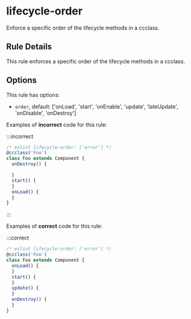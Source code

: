 # lifecycle-order

Enforce a specific order of the lifecycle methods in a ccclass.

## Rule Details

This rule enforces a specific order of the lifecycle methods in a ccclass.

## Options

This rule has options:
- `order`, default: ['onLoad', 'start', 'onEnable', 'update', 'lateUpdate', 'onDisable', 'onDestroy']

Examples of **incorrect** code for this rule:

:::incorrect

```ts
/* eslint lifecycle-order: ['error'] */
@ccclass('Foo')
class Foo extends Component {
  onDestroy() {

  }
  start() {
  }
  onLoad() {
  }
}
```

:::

Examples of **correct** code for this rule:

:::correct

```ts
/* eslint lifecycle-order: ['error'] */
@ccclass('Foo')
class Foo extends Component {
  onLoad() {
  }
  start() {
  }
  update() {
  }
  onDestroy() {
  }
}